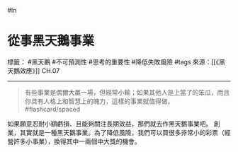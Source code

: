 #ln 
# 從事黑天鵝事業
標籤： #黑天鵝 #不可預測性 #思考的重要性 #降低失敗風險 #tags
來源：[[《黑天鵝效應》]] CH.07

---

> 有些事業是偶爾大贏一場，但經常小輸；如果其他人是上當了的笨瓜，而且你具有人格上和智慧上的魄力，這樣的事業就值得做。 #flashcard/spaced

如果願意忍耐小額虧損、且能夠關注長期效益，那們就去作黑天鵝事業吧。
創業，其實就是一種黑天鵝事業。為了降低風險，我們可以買很多非常小的彩票（經營許多小事業），換得其中一兩個中大獎的機會。